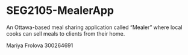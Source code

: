 # SEG2105-MealerApp
 An Ottawa-based meal sharing application called “Mealer” where local cooks can sell meals to clients from their home.

Mariya Frolova 300264691
